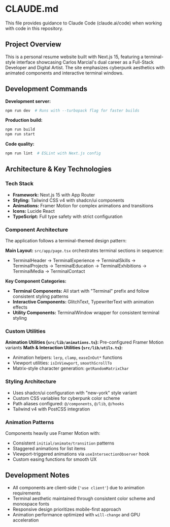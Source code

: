 # CLAUDE.md

This file provides guidance to Claude Code (claude.ai/code) when working with code in this repository.

## Project Overview

This is a personal resume website built with Next.js 15, featuring a terminal-style interface showcasing Carlos Marcial's dual career as a Full-Stack Developer and Digital Artist. The site emphasizes cyberpunk aesthetics with animated components and interactive terminal windows.

## Development Commands

**Development server:**
```bash
npm run dev  # Runs with --turbopack flag for faster builds
```

**Production build:**
```bash
npm run build
npm run start
```

**Code quality:**
```bash
npm run lint  # ESLint with Next.js config
```

## Architecture & Key Technologies

### Tech Stack
- **Framework:** Next.js 15 with App Router
- **Styling:** Tailwind CSS v4 with shadcn/ui components
- **Animations:** Framer Motion for complex animations and transitions
- **Icons:** Lucide React
- **TypeScript:** Full type safety with strict configuration

### Component Architecture

The application follows a terminal-themed design pattern:

**Main Layout:** `src/app/page.tsx` orchestrates terminal sections in sequence:
- TerminalHeader → TerminalExperience → TerminalSkills → TerminalProjects → TerminalEducation → TerminalExhibitions → TerminalMedia → TerminalContact

**Key Component Categories:**
- **Terminal Components:** All start with "Terminal" prefix and follow consistent styling patterns
- **Interactive Components:** GlitchText, TypewriterText with animation effects
- **Utility Components:** TerminalWindow wrapper for consistent terminal styling

### Custom Utilities

**Animation Utilities (`src/lib/animations.ts`):** Pre-configured Framer Motion variants
**Math & Interaction Utilities (`src/lib/utils.ts`):** 
- Animation helpers: `lerp`, `clamp`, `easeInOut*` functions
- Viewport utilities: `isInViewport`, `smoothScrollTo`
- Matrix-style character generation: `getRandomMatrixChar`

### Styling Architecture
- Uses shadcn/ui configuration with "new-york" style variant
- Custom CSS variables for cyberpunk color scheme
- Path aliases configured: `@/components`, `@/lib`, `@/hooks`
- Tailwind v4 with PostCSS integration

### Animation Patterns
Components heavily use Framer Motion with:
- Consistent `initial/animate/transition` patterns
- Staggered animations for list items
- Viewport-triggered animations via `useIntersectionObserver` hook
- Custom easing functions for smooth UX

## Development Notes

- All components are client-side (`'use client'`) due to animation requirements
- Terminal aesthetic maintained through consistent color scheme and monospace fonts
- Responsive design prioritizes mobile-first approach
- Animation performance optimized with `will-change` and GPU acceleration
